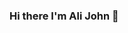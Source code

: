 ### Hi there I'm Ali John 👋

<!--
**ali-john/ali-john** is a ✨ _special_ ✨ repository because its `README.md` (this file) appears on your GitHub profile.

Here are some ideas to get you started:

- 🔭 I’m currently working Software engineer.
- 🌱 I’m currently learning competitive coding
- 👯 I’m looking to collaborate with other developers.
- 💬 Ask me about coding and data structures.
- 📫 **Connect with me**
[Linkedin](https://www.linkedin.com/in/ali-john-naqvi-b736591a4/)
[Twitter](https://twitter.com/AliJohnNaqvi1?s=08) 
- 😄 Pronouns: ...
- ⚡ Fun fact: ...
-->

